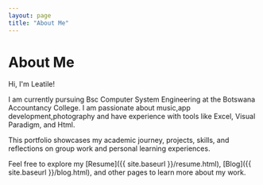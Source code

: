 ```yaml
---
layout: page
title: "About Me"
---
```


# About Me

Hi, I'm Leatile!  

I am currently pursuing Bsc Computer System Engineering at the Botswana Accountancy College. I am passionate about music,app development,photography and have experience with tools like Excel, Visual Paradigm, and Html.  

This portfolio showcases my academic journey, projects, skills, and reflections on group work and personal learning experiences.  

Feel free to explore my [Resume]({{ site.baseurl }}/resume.html), [Blog]({{ site.baseurl }}/blog.html), and other pages to learn more about my work.



